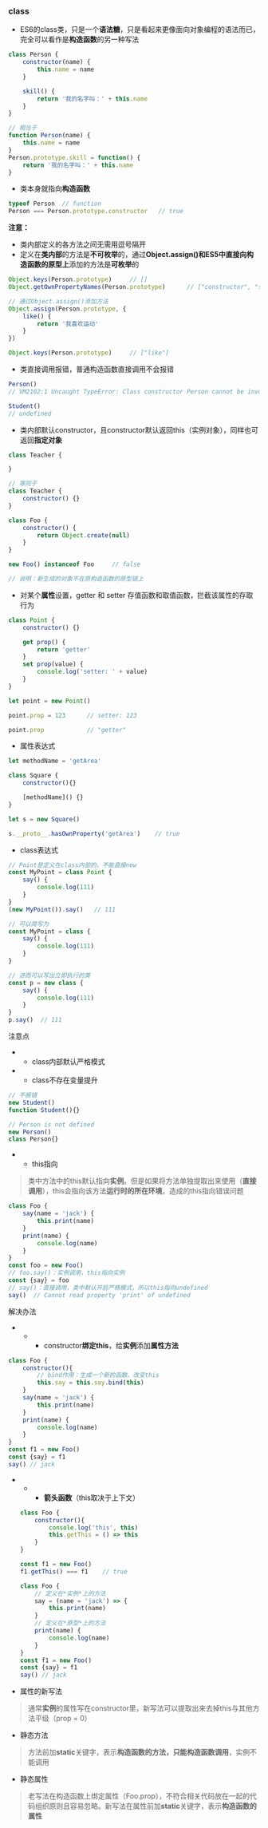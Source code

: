 ### class

* ES6的class类，只是一个**语法糖**，只是看起来更像面向对象编程的语法而已，完全可以看作是**构造函数**的另一种写法

```js
class Person {
    constructor(name) {
        this.name = name
    }

    skill() {
        return '我的名字叫：' + this.name
    }
}

// 相当于
function Person(name) {
    this.name = name
}
Person.prototype.skill = function() {
    return '我的名字叫：' + this.name
}
```

* 类本身就指向**构造函数**

```js
typeof Person  // function
Person === Person.prototype.constructor   // true
```

**注意：**

* 类内部定义的各方法之间无需用逗号隔开
* 定义在**类内部**的方法是**不可枚举**的，通过**Object.assign\(\)**和ES5中直接向**构造函数的原型上**添加的方法是**可枚举**的

```js
Object.keys(Person.prototype)     // []
Object.getOwnPropertyNames(Person.prototype)      // ["constructor", "skill"]

// 通过Object.assign()添加方法
Object.assign(Person.prototype, {
    like() {
        return '我喜欢运动'
    }
})

Object.keys(Person.prototype)     // ["like"]
```

* 类直接调用报错，普通构造函数直接调用不会报错

```js
Person()
// VM2102:1 Uncaught TypeError: Class constructor Person cannot be invoked without 'new'

Student()
// undefined
```

* 类内部默认constructor，且constructor默认返回this（实例对象），同样也可返回**指定对象**

```js
class Teacher {

}

// 等同于
class Teacher {
    constructor() {}    
}
```

```js
class Foo {
    constructor() {
        return Object.create(null)
    }
}

new Foo() instanceof Foo     // false

// 说明：新生成的对象不在原构造函数的原型链上
```

* 对某个**属性**设置，getter 和 setter 存值函数和取值函数，拦截该属性的存取行为

```js
class Point {
    constructor() {}

    get prop() {
        return 'getter'
    }
    set prop(value) {
        console.log('setter: ' + value)
    }
}

let point = new Point()

point.prop = 123      // setter: 123

point.prop            // "getter"
```

* 属性表达式

```js
let methodName = 'getArea'

class Square {
    constructor(){}

    [methodName]() {}
}

let s = new Square()

s.__proto__.hasOwnProperty('getArea')    // true
```

* class表达式

```js
// Point是定义在class内部的，不能直接new
const MyPoint = class Point {
    say() {
        console.log(111)
    }
}
(new MyPoint()).say()   // 111

// 可以简写为
const MyPoint = class {
    say() {
        console.log(111)
    }
}

// 进而可以写出立即执行的类
const p = new class {
    say() {
        console.log(111)
    }
}
p.say()  // 111
```

注意点

* * class内部默认严格模式
* * class不存在变量提升

```js
// 不报错
new Student()
function Student(){}

// Person is not defined
new Person()
class Person{}
```

* * this指向

> 类中方法中的this默认指向**实例**。但是如果将方法单独提取出来使用（**直接调用**），this会指向该方法**运行时的所在环境**，造成的this指向错误问题

```js
class Foo {
    say(name = 'jack') {
        this.print(name)
    }
    print(name) {
        console.log(name)
    }
}
const foo = new Foo()
// foo.say()：实例调用，this指向实例
const {say} = foo
// say()：直接调用，类中默认开启严格模式，所以this指向undefined
say()  // Cannot read property 'print' of undefined
```

解决办法

* * * constructor**绑定this**，给**实例**添加**属性方法**

```js
class Foo {
    constructor(){
        // bind作用：生成一个新的函数、改变this
        this.say = this.say.bind(this)
    }
    say(name = 'jack') {
        this.print(name)
    }
    print(name) {
        console.log(name)
    }
}
const f1 = new Foo()
const {say} = f1
say() // jack
```

* * * **箭头函数**（this取决于上下文）

  ```js
  class Foo {
      constructor(){
          console.log('this', this)
          this.getThis = () => this
      }
  }

  const f1 = new Foo()
  f1.getThis() === f1    // true
  ```

  ```js
  class Foo {
      // 定义在*实例*上的方法
      say = (name = 'jack') => {
          this.print(name)
      }
      // 定义在*原型*上的方法
      print(name) {
          console.log(name)
      }
  }
  const f1 = new Foo()
  const {say} = f1
  say() // jack
  ```
* 属性的新写法

> 通常**实例**的属性写在constructor里，新写法可以提取出来去掉this与其他方法平级（prop = 0）

* 静态方法

> 方法前加**static**关键字，表示**构造函数的方法，**只能**构造函数调用**，实例不能调用

* 静态属性

> 老写法在构造函数上绑定属性（Foo.prop），不符合相关代码放在一起的代码组织原则且容易忽略。新写法在属性前加**static**关键字，表示**构造函数的属性**



